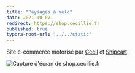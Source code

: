 ```yaml
---
title: "Paysages à vélo"
date: 2021-10-07
redirect: https://shop.cecillie.fr
published: true
typora-root-url: "../../static"
---
```

Site e-commerce motorisé par [Cecil](https://cecil.app) et [Snipcart](https://snipcart.com/fr).

![Capture d'écran de shop.cecillie.fr](/images/projets/shop.cecillie.fr.png)
